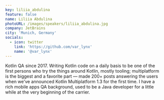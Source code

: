 ```yaml
---
key: liliia_abdulina
feature: false
name: Liliia Abdulina
photoURL: /images/speakers/liliia_abdulina.jpg
company: JetBrains
city: 'Munich, Germany'
socials:
  - icon: twitter
    link: 'https://github.com/var_lynx'
    name: '@var_lynx'
---
```

Kotlin QA since 2017. Writing Kotlin code on a daily basis to be one of the first persons who try the things around Kotlin, mostly tooling; multiplatform is the biggest and a favorite part — made 200+ posts answering the users when we've announced Kotlin Multiplatform 1.3 for the first time. I have a rich mobile apps QA background, used to be a Java developer for a little while at the very beginning of the carrier.